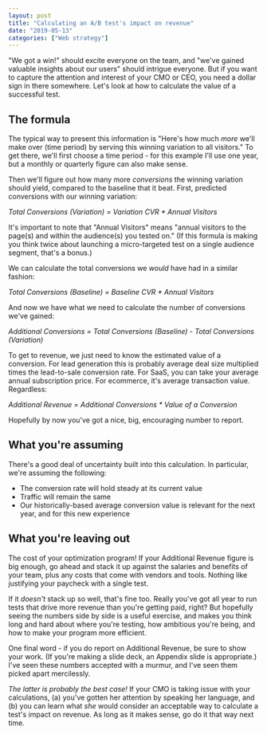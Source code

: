 ```yaml
---
layout: post
title: "Calculating an A/B test's impact on revenue"
date: "2019-05-13"
categories: ["Web strategy"]
---
```


"We got a win!" should excite everyone on the team, and "we've gained valuable insights about our users" should intrigue everyone. But if you want to capture the attention and interest of your CMO or CEO, you need a dollar sign in there somewhere. Let's look at how to calculate the value of a successful test.

## The formula

The typical way to present this information is "Here's how much _more_ we'll make over (time period) by serving this winning variation to all visitors." To get there, we'll first choose a time period - for this example I'll use one year, but a monthly or quarterly figure can also make sense.

Then we'll figure out how many more _conversions_ the winning variation should yield, compared to the baseline that it beat. First, predicted conversions with our winning variation:

_Total Conversions (Variation) = Variation CVR \* Annual Visitors_

It's important to note that "Annual Visitors" means "annual visitors to the page(s) and within the audience(s) you tested on." (If this formula is making you think twice about launching a micro-targeted test on a single audience segment, that's a bonus.)

We can calculate the total conversions we _would_ have had in a similar fashion:

_Total Conversions (Baseline) = Baseline CVR \* Annual Visitors_

And now we have what we need to calculate the number of conversions we've gained:

_Additional Conversions = Total Conversions (Baseline) - Total Conversions (Variation)_

To get to revenue, we just need to know the estimated value of a conversion. For lead generation this is probably average deal size multiplied times the lead-to-sale conversion rate. For SaaS, you can take your average annual subscription price. For ecommerce, it's average transaction value. Regardless:

_Additional Revenue = Additional Conversions \* Value of a Conversion_

Hopefully by now you've got a nice, big, encouraging number to report.

## What you're assuming

There's a good deal of uncertainty built into this calculation. In particular, we're assuming the following:

- The conversion rate will hold steady at its current value
- Traffic will remain the same
- Our historically-based average conversion value is relevant for the next year, and for this new experience

## What you're leaving out

The cost of your optimization program! If your Additional Revenue figure is big enough, go ahead and stack it up against the salaries and benefits of your team, plus any costs that come with vendors and tools. Nothing like justifying your paycheck with a single test.

If it _doesn't_ stack up so well, that's fine too. Really you've got all year to run tests that drive more revenue than you're getting paid, right? But hopefully seeing the numbers side by side is a useful exercise, and makes you think long and hard about where you're testing, how ambitious you're being, and how to make your program more efficient.

One final word - if you do report on Additional Revenue, be sure to show your work. (If you're making a slide deck, an Appendix slide is appropriate.) I've seen these numbers accepted with a murmur, and I've seen them picked apart mercilessly.

_The latter is probably the best case!_ If your CMO is taking issue with your calculations, (a) you've gotten her attention by speaking her language, and (b) you can learn what _she_ would consider an acceptable way to calculate a test's impact on revenue. As long as it makes sense, go do it that way next time.

